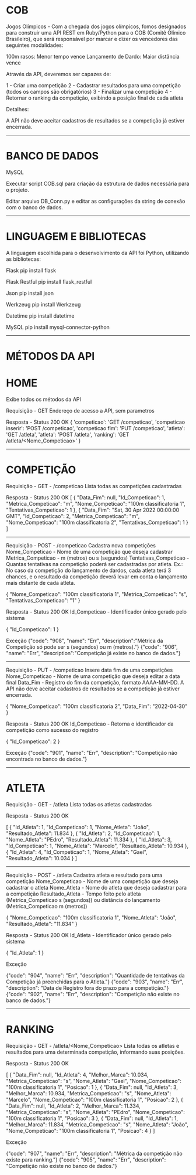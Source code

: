 # COB
Jogos Olímpicos - Com a chegada dos jogos olímpicos, fomos designados para construir uma API REST em Ruby/Python para o COB (Comitê Olímico Brasileiro), que será responsável por marcar e dizer os vencedores das seguintes modalidades:

100m rasos: Menor tempo vence
Lançamento de Dardo: Maior distância vence

Através da API, deveremos ser capazes de:

1 - Criar uma competição
2 - Cadastrar resultados para uma competição (todos os campos são obrigatórios)
3 - Finalizar uma competição
4 - Retornar o ranking da competição, exibindo a posição final de cada atleta

Detalhes:

A API não deve aceitar cadastros de resultados se a competição já estiver encerrada.

------------------------------------------------
# BANCO DE DADOS
MySQL

Executar script COB.sql para criação da estrutura de dados necessária para o projeto.

Editar arquivo DB_Conn.py e editar as configurações da string de conexão com o banco de dados.

------------------------------------------------
# LINGUAGEM E BIBLIOTECAS
A linguagem escolhida para o desenvolvimento da API foi Python, utilizando as bibliotecas:

Flask
pip install flask

Flask Restful
pip install flask_restful

Json
pip install json

Werkzeug
pip install Werkzeug

Datetime
pip install datetime

MySQL
pip install mysql-connector-python

------------------------------------------------
# MÉTODOS DA API

# HOME
Exibe todos os métodos da API

Requisição - GET
Endereço de acesso a API, sem parametros

Resposta - Status 200 OK
{
    'competicao': 'GET /competicao',
    'competicao inserir': 'POST /competicao',
    'competicao fim': 'PUT /competicao',
    'atleta': 'GET /atleta',
    'atleta': 'POST /atleta',
    'ranking': 'GET /atleta/<Nome_Competicao>'
}

------------------------------------------------
# COMPETIÇÃO

Requisição - GET - /competicao
Lista todas as competições cadastradas

Resposta - Status 200 OK
[
    {
        "Data_Fim": null,
        "Id_Competicao": 1,
        "Metrica_Competicao": "m",
        "Nome_Competicao": "100m classificatoria 1",
        "Tentativas_Competicao": 1
    },
    {
        "Data_Fim": "Sat, 30 Apr 2022 00:00:00 GMT",
        "Id_Competicao": 2,
        "Metrica_Competicao": "m",
        "Nome_Competicao": "100m classificatoria 2",
        "Tentativas_Competicao": 1
    }
]

------------------------------------------------

Requisição - POST - /competicao
Cadastra nova competições
Nome_Competicao - Nome de uma competição que deseja cadastrar
Metrica_Competicao - m (metros) ou s (segundos)
Tentativas_Competicao - Quantas tentativas na competição poderá ser cadastradas por atleta. Ex.: No caso da competição do lançamento de dardos, cada atleta terá 3 chances, e o resultado da competição deverá levar em conta o lançamento mais distante de cada atleta.

{
  "Nome_Competicao": "100m classificatoria 1", 
  "Metrica_Competicao": "s", 
  "Tentativas_Competicao": "1"
}

Resposta - Status 200 OK
Id_Competicao - Identificador único gerado pelo sistema

{
    "Id_Competicao": 1
}

Exceção
{"code": "908", "name": "Err", "description":"Métrica da Competição só pode ser s (segundos) ou m (metros)."}
{"code": "906", "name": "Err", "description":"Competição já existe no banco de dados."}

------------------------------------------------

Requisição - PUT - /competicao
Insere data fim de uma competições
Nome_Competicao - Nome de uma competição que deseja editar a data final
Data_Fim - Registro do fim da competição, formato AAAA-MM-DD. A API não deve aceitar cadastros de resultados se a competição já estiver encerrada.

{
  "Nome_Competicao": "100m classificatoria 2", 
  "Data_Fim": "2022-04-30"
}

Resposta - Status 200 OK
Id_Competicao - Retorna o identificador da competição como sucesso do registro

{
    "Id_Competicao": 2
}

Exceção
{"code": "901", "name": "Err", "description": "Competição não encontrada no banco de dados."}

------------------------------------------------
# ATLETA

Requisição - GET - /atleta
Lista todas os atletas cadastradas

Resposta - Status 200 OK

[
    {
        "Id_Atleta": 1,
        "Id_Competicao": 1,
        "Nome_Atleta": "João",
        "Resultado_Atleta": 11.834
    },
    {
        "Id_Atleta": 2,
        "Id_Competicao": 1,
        "Nome_Atleta": "PEdro",
        "Resultado_Atleta": 11.334
    },
    {
        "Id_Atleta": 3,
        "Id_Competicao": 1,
        "Nome_Atleta": "Marcelo",
        "Resultado_Atleta": 10.934
    },
    {
        "Id_Atleta": 4,
        "Id_Competicao": 1,
        "Nome_Atleta": "Gael",
        "Resultado_Atleta": 10.034
    }
]

------------------------------------------------

Requisição - POST - /atleta
Cadastra atleta e resultado para uma competição
Nome_Competicao - Nome de uma competição que deseja cadastrar o atleta
Nome_Atleta - Nome do atleta que deseja cadastrar para a competição
Resultado_Atleta - Tempo feito pelo atleta (Metrica_Competicao s (segundos)) ou distância do lançamento (Metrica_Competicao m (metros))

{
  "Nome_Competicao": "100m classificatoria 1", 
  "Nome_Atleta": "João",
  "Resultado_Atleta": "11.834"
}

Resposta - Status 200 OK
Id_Atleta - Identificador único gerado pelo sistema

{
    "Id_Atleta": 1
}

Exceção

{"code": "904", "name": "Err", "description": "Quantidade de tentativas da Competição já preenchidas para o Atleta."}
{"code": "903", "name": "Err", "description": "Data de Registro fora do prazo para a competição."}
{"code": "902", "name": "Err", "description": "Competição não existe no banco de dados."}

------------------------------------------------
# RANKING

Requisição - GET - /atleta/<Nome_Competicao>
Lista todas os atletas e resultados para uma determinada competição, informando suas posições. 

Resposta - Status 200 OK

[
    {
        "Data_Fim": null,
        "Id_Atleta": 4,
        "Melhor_Marca": 10.034,
        "Metrica_Competicao": "s",
        "Nome_Atleta": "Gael",
        "Nome_Competicao": "100m classificatoria 1",
        "Posicao": 1
    },
    {
        "Data_Fim": null,
        "Id_Atleta": 3,
        "Melhor_Marca": 10.934,
        "Metrica_Competicao": "s",
        "Nome_Atleta": "Marcelo",
        "Nome_Competicao": "100m classificatoria 1",
        "Posicao": 2
    },
    {
        "Data_Fim": null,
        "Id_Atleta": 2,
        "Melhor_Marca": 11.334,
        "Metrica_Competicao": "s",
        "Nome_Atleta": "PEdro",
        "Nome_Competicao": "100m classificatoria 1",
        "Posicao": 3
    },
    {
        "Data_Fim": null,
        "Id_Atleta": 1,
        "Melhor_Marca": 11.834,
        "Metrica_Competicao": "s",
        "Nome_Atleta": "João",
        "Nome_Competicao": "100m classificatoria 1",
        "Posicao": 4
    }
]

Exceção

{"code": "907", "name": "Err", "description": "Métrica da competição não existe para ranking."}
{"code": "905", "name": "Err", "description": "Competição não existe no banco de dados."}
